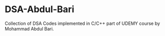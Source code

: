 # DSA-Abdul-Bari
Collection of DSA Codes implemented in C/C++ part of UDEMY course by Mohammad Abdul Bari.
